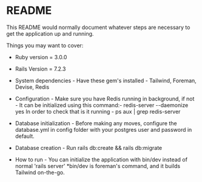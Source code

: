 # README

This README would normally document whatever steps are necessary to get the
application up and running.

Things you may want to cover:

* Ruby version = 3.0.0
* Rails Version = 7.2.3

* System dependencies - 
    Have these gem's installed - Tailwind, Foreman, Devise, Redis

* Configuration - 
    Make sure you have Redis running in background, if not - It can be initialized using this command:-
    redis-server --daemonize yes
    In order to check that is it running - ps aux | grep redis-server

* Database initialization - 
    Before making any moves, configure the database.yml in config folder with your postgres user and password in default.

* Database creation - 
    Run rails db:create && rails db:migrate

* How to run - 
    You can initialize the application with bin/dev instead of normal 'rails server'
    *bin/dev is foreman's command, and it builds Tailwind on-the-go.
